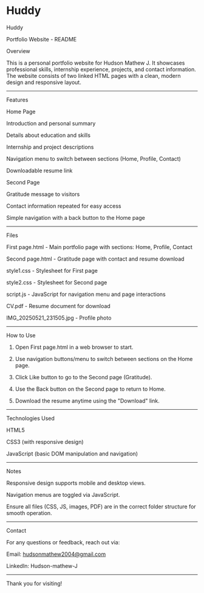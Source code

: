 # Huddy
Huddy

Portfolio Website - README

Overview

This is a personal portfolio website for Hudson Mathew J. It showcases professional skills, internship experience, projects, and contact information. The website consists of two linked HTML pages with a clean, modern design and responsive layout.


---

Features

Home Page

Introduction and personal summary

Details about education and skills

Internship and project descriptions

Navigation menu to switch between sections (Home, Profile, Contact)

Downloadable resume link


Second Page

Gratitude message to visitors

Contact information repeated for easy access

Simple navigation with a back button to the Home page




---

Files

First page.html - Main portfolio page with sections: Home, Profile, Contact

Second page.html - Gratitude page with contact and resume download

style1.css - Stylesheet for First page

style2.css - Stylesheet for Second page

script.js - JavaScript for navigation menu and page interactions

CV.pdf - Resume document for download

IMG_20250521_231505.jpg - Profile photo



---

How to Use

1. Open First page.html in a web browser to start.


2. Use navigation buttons/menu to switch between sections on the Home page.


3. Click Like button to go to the Second page (Gratitude).


4. Use the Back button on the Second page to return to Home.


5. Download the resume anytime using the "Download" link.




---

Technologies Used

HTML5

CSS3 (with responsive design)

JavaScript (basic DOM manipulation and navigation)



---

Notes

Responsive design supports mobile and desktop views.

Navigation menus are toggled via JavaScript.

Ensure all files (CSS, JS, images, PDF) are in the correct folder structure for smooth operation.



---

Contact

For any questions or feedback, reach out via:

Email: hudsonmathew2004@gmail.com

LinkedIn: Hudson-mathew-J



---

Thank you for visiting!
